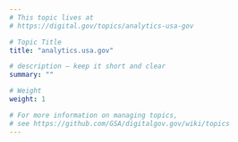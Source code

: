 ```yaml
---
# This topic lives at
# https://digital.gov/topics/analytics-usa-gov

# Topic Title
title: "analytics.usa.gov"

# description — keep it short and clear
summary: ""

# Weight
weight: 1

# For more information on managing topics,
# see https://github.com/GSA/digitalgov.gov/wiki/topics
---
```

